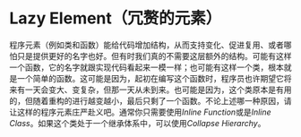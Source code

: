 # Lazy Element（冗赘的元素）

程序元素（例如类和函数）能给代码增加结构，从而支持变化、促进复用、或者哪怕只是提供更好的名字也好。但有时我们真的不需要这层额外的结构。可能有这样一个函数，它的名字就跟实现代码看起来一模一样；也可能有这样一个类，根本就是一个简单的函数。这可能是因为，起初在编写这个函数时，程序员也许期望它将来有一天会变大、变复杂，但那一天从未到来。也可能是因为，这个类原本是有用的，但随着重构的进行越变越小，最后只剩了一个函数。不论上述哪一种原因，请让这样的程序元素庄严赴义吧。通常你只需要使用*Inline Function*或是*Inline Class*。如果这个类处于一个继承体系中，可以使用*Collapse Hierarchy*。
